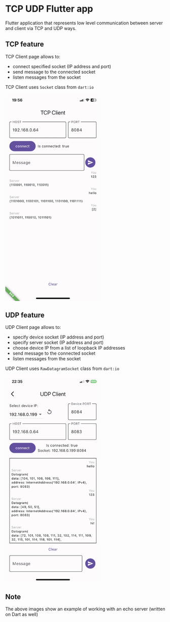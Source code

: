 # TCP UDP Flutter app

Flutter application that represents low level communication between server and client via TCP and UDP ways.

## TCP feature

TCP Client page allows to:

* connect specified socket (IP address and port)
* send message to the connected socket
* listen messages from the socket

TCP Client uses `Socket` class from `dart:io`

<img src="screenshots/screenshoot_tcp.jpeg" alt="drawing" width="300"/>

## UDP feature

UDP Client page allows to:

* specify device socket (IP address and port)
* specify server socket (IP address and port)
* choose device IP from a list of loopback IP addresses
* send message to the connected socket
* listen messages from the socket

UDP Client uses `RawDatagramSocket` class from `dart:io`

<img src="screenshots/screenshoot_udp.jpeg" alt="drawing" width="300"/>

## Note

The above images show an example of working with an echo server (written on Dart as well)
